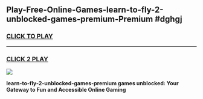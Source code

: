 
## Play-Free-Online-Games-learn-to-fly-2-unblocked-games-premium-Premium #dghgj
<h3>
<a href="https://premium.freeplayer.one?title=learn-to-fly-2-unblocked-games-premium&ref=8M">CLICK TO PLAY</a></h3>
<hr>

<h3>
<a href="https://premium.freeplayer.one?title=learn-to-fly-2-unblocked-games-premium&ref=8M">CLICK 2 PLAY</a>
  
</h3>

<a href="https://premium.freeplayer.one?title=learn-to-fly-2-unblocked-games-premium&ref=8M"><img src="https://clearcache.store/games.png"></a>


**learn-to-fly-2-unblocked-games-premium games unblocked: Your Gateway to Fun and Accessible Online Gaming**
